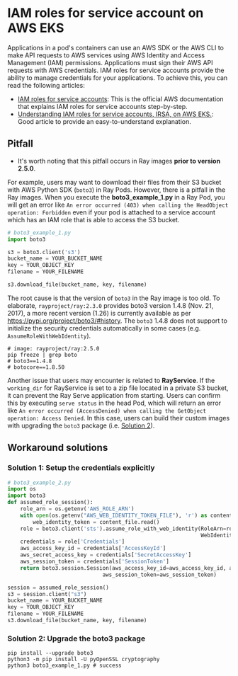 <!-- markdownlint-disable MD013 -->
# IAM roles for service account on AWS EKS

Applications in a pod's containers can use an AWS SDK or the AWS CLI to make API requests to AWS services using AWS Identity and Access Management (IAM) permissions. Applications must sign their AWS API requests with AWS credentials. IAM roles for service accounts provide the ability to manage credentials for your applications. To achieve this, you can read the following articles:

* [IAM roles for service accounts](https://docs.aws.amazon.com/eks/latest/userguide/iam-roles-for-service-accounts.html): This is the official AWS documentation that explains IAM roles for service accounts step-by-step.
* [Understanding IAM roles for service accounts, IRSA, on AWS EKS.](https://medium.com/@ankit.wal/the-how-of-iam-roles-for-service-accounts-irsa-on-aws-eks-3d76badb8942): Good article to provide an easy-to-understand explanation.

## Pitfall

* It's worth noting that this pitfall occurs in Ray images **prior to version 2.5.0**.

For example, users may want to download their files from their S3 bucket with AWS Python SDK (`boto3`) in Ray Pods. However, there is a pitfall in the Ray images. When you execute the **boto3_example_1.py** in a Ray Pod, you will get an error like `An error occurred (403) when calling the HeadObject operation: Forbidden` even if your pod is attached to a service account which has an IAM role that is able to access the S3 bucket.

```python
# boto3_example_1.py
import boto3

s3 = boto3.client('s3')
bucket_name = YOUR_BUCKET_NAME
key = YOUR_OBJECT_KEY
filename = YOUR_FILENAME

s3.download_file(bucket_name, key, filename)
```

The root cause is that the version of `boto3` in the Ray image is too old. To elaborate, `rayproject/ray:2.3.0` provides boto3 version 1.4.8 (Nov. 21, 2017),
a more recent version (1.26) is currently available as per <https://pypi.org/project/boto3/#history>. The `boto3` 1.4.8 does not support to initialize the security credentials automatically in some cases (e.g. `AssumeRoleWithWebIdentity`).

```shell
# image: rayproject/ray:2.5.0
pip freeze | grep boto
# boto3==1.4.8
# botocore==1.8.50
```

Another issue that users may encounter is related to **RayService**.
If the `working_dir` for RayService is set to a zip file located in a private S3 bucket, it can prevent the Ray Serve application from starting. Users can confirm this by executing `serve status` in the head Pod, which will return an error like `An error occurred (AccessDenied) when calling the GetObject operation: Access Denied`. In this case, users can build their custom images with upgrading the `boto3` package (i.e. [Solution 2](#solution-2-upgrade-the-boto3-package)).

## Workaround solutions

### Solution 1: Setup the credentials explicitly

```python
# boto3_example_2.py
import os
import boto3
def assumed_role_session():
    role_arn = os.getenv('AWS_ROLE_ARN')
    with open(os.getenv("AWS_WEB_IDENTITY_TOKEN_FILE"), 'r') as content_file:
        web_identity_token = content_file.read()
    role = boto3.client('sts').assume_role_with_web_identity(RoleArn=role_arn, RoleSessionName='assume-role',
                                                             WebIdentityToken=web_identity_token)
    credentials = role['Credentials']
    aws_access_key_id = credentials['AccessKeyId']
    aws_secret_access_key = credentials['SecretAccessKey']
    aws_session_token = credentials['SessionToken']
    return boto3.session.Session(aws_access_key_id=aws_access_key_id, aws_secret_access_key=aws_secret_access_key,
                              aws_session_token=aws_session_token)

session = assumed_role_session()
s3 = session.client("s3")
bucket_name = YOUR_BUCKET_NAME
key = YOUR_OBJECT_KEY
filename = YOUR_FILENAME
s3.download_file(bucket_name, key, filename)
```

### Solution 2: Upgrade the boto3 package

```shell
pip install --upgrade boto3
python3 -m pip install -U pyOpenSSL cryptography
python3 boto3_example_1.py # success
```
